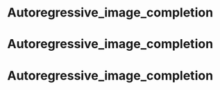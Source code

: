 # Autoregressive_image_completion
# Autoregressive_image_completion
# Autoregressive_image_completion
